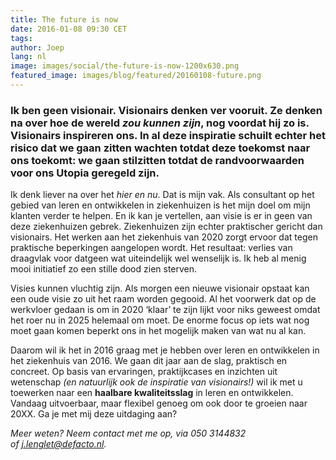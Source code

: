 ```yaml
---
title: The future is now
date: 2016-01-08 09:30 CET
tags:
author: Joep
lang: nl
image: images/social/the-future-is-now-1200x630.png
featured_image: images/blog/featured/20160108-future.png
---
```


### Ik ben geen visionair. Visionairs denken ver vooruit. Ze denken na over hoe de wereld *zou kunnen zijn*, nog voordat hij zo is. Visionairs inspireren ons. In al deze inspiratie schuilt echter het risico dat we gaan zitten wachten totdat deze toekomst naar ons toekomt: we gaan stilzitten totdat de randvoorwaarden voor ons Utopia geregeld zijn.

Ik denk liever na over het *hier en nu*. Dat is mijn vak. Als consultant op het gebied van leren en ontwikkelen in ziekenhuizen is het mijn doel om mijn klanten verder te helpen. En ik kan je vertellen, aan visie is er in geen van deze ziekenhuizen gebrek. Ziekenhuizen zijn echter praktischer gericht dan visionairs. Het werken aan het ziekenhuis van 2020 zorgt ervoor dat tegen praktische beperkingen aangelopen wordt. Het resultaat: verlies van draagvlak voor datgeen wat uiteindelijk wel wenselijk is. Ik heb al menig mooi initiatief zo een stille dood zien sterven.

Visies kunnen vluchtig zijn. Als morgen een nieuwe visionair opstaat kan een oude visie zo uit het raam worden gegooid. Al het voorwerk dat op de werkvloer gedaan is om in 2020 ‘klaar’ te zijn lijkt voor niks geweest omdat het roer nu in 2025 helemaal om moet. De enorme focus op iets wat nog moet gaan komen beperkt ons in het mogelijk maken van wat nu al kan.

Daarom wil ik het in 2016 graag met je hebben over leren en ontwikkelen in het ziekenhuis van 2016. We gaan dit jaar aan de slag, praktisch en concreet. Op basis van ervaringen, praktijkcases en inzichten uit wetenschap *(en natuurlijk ook de inspiratie van visionairs!)* wil ik met u toewerken naar een **haalbare kwaliteitsslag** in leren en ontwikkelen. Vandaag uitvoerbaar, maar flexibel genoeg om ook door te groeien naar 20XX. Ga je met mij deze uitdaging aan?

*Meer weten? Neem contact met me op, via 050 3144832 of [j.lenglet@defacto.nl](mailto:j.lenglet@defacto.nl).*
